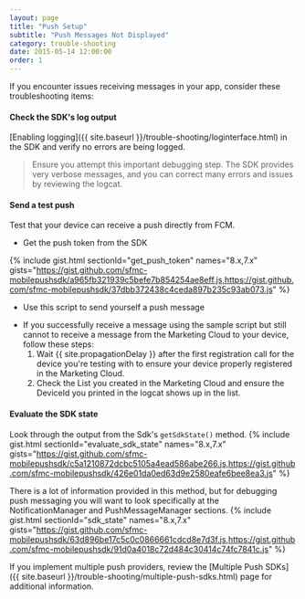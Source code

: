 ```yaml
---
layout: page
title: "Push Setup"
subtitle: "Push Messages Not Displayed"
category: trouble-shooting
date: 2015-05-14 12:00:00
order: 1
---
```

If you encounter issues receiving messages in your app, consider these troubleshooting items:

#### Check the SDK's log output

 [Enabling logging]({{ site.baseurl }}/trouble-shooting/loginterface.html) in the SDK and verify no errors are being logged.
 > Ensure you attempt this important debugging step. The SDK provides very verbose messages, and you can correct many errors and issues by reviewing the logcat.

#### Send a test push

Test that your device can receive a push directly from FCM.

* Get the push token from the SDK

{% include gist.html sectionId="get_push_token" names="8.x,7.x" gists="https://gist.github.com/sfmc-mobilepushsdk/a965fb321939c5befe7b854254ae8eff.js,https://gist.github.com/sfmc-mobilepushsdk/37dbb372438c4ceda897b235c93ab073.js" %}

* Use this script to send yourself a push message

<script src="https://gist.github.com/sfmc-mobilepushsdk/699fa2b23dd68377a8d835ac22b1dfad.js"></script>

* If you successfully receive a message using the sample script but still cannot to receive a message from the Marketing Cloud to your device, follow these steps:
    1. Wait {{ site.propagationDelay }} after the first registration call for the device you're testing with to ensure your device properly registered in the Marketing Cloud.
    1. Check the List you created in the Marketing Cloud and ensure the DeviceId you printed in the logcat shows up in the list.

#### Evaluate the SDK state

Look through the output from the Sdk's `getSdkState()` method.
{% include gist.html sectionId="evaluate_sdk_state" names="8.x,7.x" gists="https://gist.github.com/sfmc-mobilepushsdk/c5a1210872dcbc5105a4ead586abe266.js,https://gist.github.com/sfmc-mobilepushsdk/426e01da0ed63d9e2580eafe6bee8ea3.js" %}

There is a lot of information provided in this method, but for debugging push messaging you will want to look specifically at the NotificationManager and PushMessageManager sections.
{% include gist.html sectionId="sdk_state" names="8.x,7.x" gists="https://gist.github.com/sfmc-mobilepushsdk/63d896be17c5c0c0866661cdcd8e7d3f.js,https://gist.github.com/sfmc-mobilepushsdk/91d0a4018c72d484c30414c74fc7841c.js" %}

If you implement multiple push providers, review the [Multiple Push SDKs]({{ site.baseurl }}/trouble-shooting/multiple-push-sdks.html) page for additional information.
